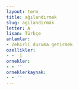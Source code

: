 ```yaml
---
layout: term
title: ağılandırmak
slug: agilandirmak
letter: A
lisan: Türkçe
anlamlar:
- Zehirli duruma getirmek
ozellikler:
- - -i
ornekler:
- - ''
orneklerkaynak:
- - ''
---
```

